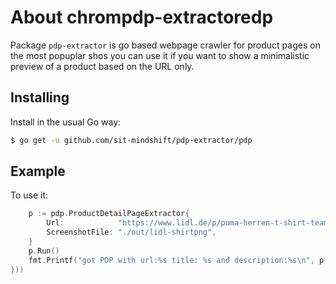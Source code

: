 # About chrompdp-extractoredp

Package `pdp-extractor` is go based webpage crawler for product pages on the most popuplar shos
you can use it if you want to show a minimalistic preview of a product based on the URL only.

## Installing

Install in the usual Go way:

```sh
$ go get -u github.com/sit-mindshift/pdp-extractor/pdp
```

## Example

To use it:

```go
	p := pdp.ProductDetailPageExtractor{
		Url:            "https://www.lidl.de/p/puma-herren-t-shirt-teamgoal-mit-rundhalsausschnitt/p100339220",
		ScreenshotFile: "./out/lidl-shirtpng",
	}
	p.Run()
	fmt.Printf("got PDP with url:%s title: %s and description:%s\n", p.Url, p.MetaTitle, p.MetaDescription)
}))
```
